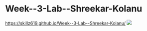 # Week--3-Lab--Shreekar-Kolanu
https://skillz619.github.io/Week--3-Lab--Shreekar-Kolanu/
<img src="https://profile-counter.glitch.me/Skillz619weblab3/count.svg" />
